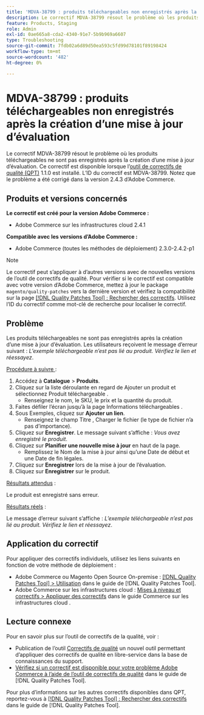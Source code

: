 ```yaml
---
title: 'MDVA-38799 : produits téléchargeables non enregistrés après la création d’une mise à jour d’évaluation'
description: Le correctif MDVA-38799 résout le problème où les produits téléchargeables ne sont pas enregistrés après la création d’une mise à jour d’évaluation. Ce correctif est disponible lorsque l’outil [Outil de correctifs de la qualité (QPT)](https://experienceleague.adobe.com/en/docs/commerce-operations/tools/quality-patches-tool/quality-patches-tool-to-self-serve-quality-patches) 1.1.0 est installé. L’ID du correctif est MDVA-38799. Notez que le problème a été corrigé dans la version 2.4.3 d’Adobe Commerce.
feature: Products, Staging
role: Admin
exl-id: 0ae665a8-cda2-4340-91e7-5b9b969a6607
type: Troubleshooting
source-git-commit: 7fdb02a6d89d50ea593c5fd99d78101f89198424
workflow-type: tm+mt
source-wordcount: '482'
ht-degree: 0%

---
```


# MDVA-38799 : produits téléchargeables non enregistrés après la création d’une mise à jour d’évaluation

Le correctif MDVA-38799 résout le problème où les produits téléchargeables ne sont pas enregistrés après la création d’une mise à jour d’évaluation. Ce correctif est disponible lorsque l’[outil de correctifs de qualité (QPT)](https://experienceleague.adobe.com/en/docs/commerce-operations/tools/quality-patches-tool/quality-patches-tool-to-self-serve-quality-patches) 1.1.0 est installé. L’ID du correctif est MDVA-38799. Notez que le problème a été corrigé dans la version 2.4.3 d’Adobe Commerce.

## Produits et versions concernés

**Le correctif est créé pour la version Adobe Commerce :**

* Adobe Commerce sur les infrastructures cloud 2.4.1

**Compatible avec les versions d’Adobe Commerce :**

* Adobe Commerce (toutes les méthodes de déploiement) 2.3.0-2.4.2-p1

>[!NOTE]
>
>Le correctif peut s’appliquer à d’autres versions avec de nouvelles versions de l’outil de correctifs de qualité. Pour vérifier si le correctif est compatible avec votre version d’Adobe Commerce, mettez à jour le package `magento/quality-patches` vers la dernière version et vérifiez la compatibilité sur la page [[!DNL Quality Patches Tool] : Rechercher des correctifs](https://experienceleague.adobe.com/en/docs/commerce-operations/tools/quality-patches-tool/quality-patches-tool-to-self-serve-quality-patches). Utilisez l’ID du correctif comme mot-clé de recherche pour localiser le correctif.

## Problème

Les produits téléchargeables ne sont pas enregistrés après la création d’une mise à jour d’évaluation. Les utilisateurs reçoivent le message d’erreur suivant : *L’exemple téléchargeable n’est pas lié au produit. Vérifiez le lien et réessayez*.

<u>Procédure à suivre </u> :

1. Accédez à **Catalogue** > **Produits**.
1. Cliquez sur la liste déroulante en regard de Ajouter un produit et sélectionnez Produit téléchargeable .
   * Renseignez le nom, le SKU, le prix et la quantité du produit.
1. Faites défiler l’écran jusqu’à la page Informations téléchargeables .
1. Sous Exemples, cliquez sur **Ajouter un lien**.
   * Renseignez le champ Titre , Charger le fichier (le type de fichier n’a pas d’importance).
1. Cliquez sur **Enregistrer**. Le message suivant s’affiche : *Vous avez enregistré le produit*.
1. Cliquez sur **Planifier une nouvelle mise à jour** en haut de la page.
   * Remplissez le Nom de la mise à jour ainsi qu’une Date de début et une Date de fin légales.
1. Cliquez sur **Enregistrer** lors de la mise à jour de l’évaluation.
1. Cliquez sur **Enregistrer** sur le produit.

<u>Résultats attendus</u> :

Le produit est enregistré sans erreur.

<u>Résultats réels</u> :

Le message d’erreur suivant s’affiche : *L’exemple téléchargeable n’est pas lié au produit. Vérifiez le lien et réessayez*.

## Application du correctif

Pour appliquer des correctifs individuels, utilisez les liens suivants en fonction de votre méthode de déploiement :

* Adobe Commerce ou Magento Open Source On-premise : [[!DNL Quality Patches Tool] > Utilisation](/help/tools/quality-patches-tool/usage.md) dans le guide de [!DNL Quality Patches Tool].
* Adobe Commerce sur les infrastructures cloud : [Mises à niveau et correctifs > Appliquer des correctifs](https://experienceleague.adobe.com/docs/commerce-cloud-service/user-guide/develop/upgrade/apply-patches.html) dans le guide Commerce sur les infrastructures cloud .

## Lecture connexe

Pour en savoir plus sur l’outil de correctifs de la qualité, voir :

* Publication de l’outil [Correctifs de qualité](https://experienceleague.adobe.com/en/docs/commerce-operations/tools/quality-patches-tool/quality-patches-tool-to-self-serve-quality-patches) un nouvel outil permettant d’appliquer des correctifs de qualité en libre-service dans la base de connaissances du support.
* [Vérifiez si un correctif est disponible pour votre problème Adobe Commerce à l’aide de l’outil de correctifs de qualité](/help/tools/quality-patches-tool/patches-available-in-qpt/check-patch-for-magento-issue-with-magento-quality-patches.md) dans le guide de [!DNL Quality Patches Tool].

Pour plus d’informations sur les autres correctifs disponibles dans QPT, reportez-vous à [[!DNL Quality Patches Tool] : Rechercher des correctifs](https://experienceleague.adobe.com/tools/commerce-quality-patches/index.html) dans le guide de [!DNL Quality Patches Tool].
